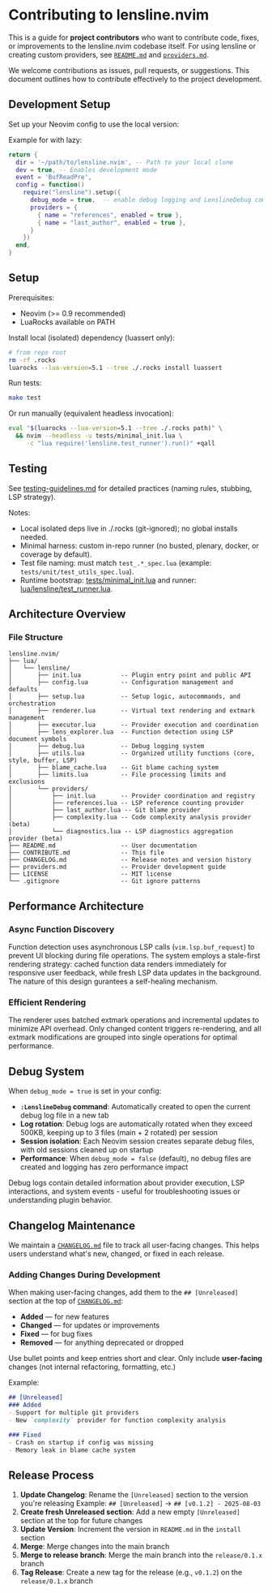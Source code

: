 # Contributing to lensline.nvim

This is a guide for **project contributors** who want to contribute code, fixes, or improvements to the lensline.nvim codebase itself. For using lensline or creating custom providers, see [`README.md`](README.md) and [`providers.md`](providers.md).

We welcome contributions as issues, pull requests, or suggestions. This document outlines how to contribute effectively to the project development.

## Development Setup

Set up your Neovim config to use the local version:

Example for with lazy:

```lua
return {
  dir = '~/path/to/lensline.nvim', -- Path to your local clone
  dev = true, -- Enables development mode
  event = 'BufReadPre',
  config = function()
    require("lensline").setup({
      debug_mode = true,  -- enable debug logging and LenslineDebug command
      providers = {
        { name = "references", enabled = true },
        { name = "last_author", enabled = true },
      }
    })
  end,
}
```

## Setup

Prerequisites:
- Neovim (>= 0.9 recommended)
- LuaRocks available on PATH

Install local (isolated) dependency (luassert only):
```bash
# from repo root
rm -rf .rocks
luarocks --lua-version=5.1 --tree ./.rocks install luassert
```

Run tests:
```bash
make test
```

Or run manually (equivalent headless invocation):
```bash
eval "$(luarocks --lua-version=5.1 --tree ./.rocks path)" \
  && nvim --headless -u tests/minimal_init.lua \
     -c "lua require('lensline.test_runner').run()" +qall
```

## Testing

See [testing-guidelines.md](testing-guidelines.md:1) for detailed practices (naming rules, stubbing, LSP strategy).

Notes:
- Local isolated deps live in ./.rocks (git-ignored); no global installs needed.
- Minimal harness: custom in-repo runner (no busted, plenary, docker, or coverage by default).
- Test file naming: must match `test_.*_spec.lua` (example: `tests/unit/test_utils_spec.lua`).
- Runtime bootstrap: [tests/minimal_init.lua](tests/minimal_init.lua:1) and runner: [lua/lensline/test_runner.lua](lua/lensline/test_runner.lua:1).

## Architecture Overview

### File Structure

```
lensline.nvim/
├── lua/
│   └── lensline/
│       ├── init.lua           -- Plugin entry point and public API
│       ├── config.lua         -- Configuration management and defaults
│       ├── setup.lua          -- Setup logic, autocommands, and orchestration
│       ├── renderer.lua       -- Virtual text rendering and extmark management
│       ├── executor.lua       -- Provider execution and coordination
│       ├── lens_explorer.lua  -- Function detection using LSP document symbols
│       ├── debug.lua          -- Debug logging system
│       ├── utils.lua          -- Organized utility functions (core, style, buffer, LSP)
│       ├── blame_cache.lua    -- Git blame caching system
│       ├── limits.lua         -- File processing limits and exclusions
│       └── providers/
│           ├── init.lua       -- Provider coordination and registry
│           ├── references.lua -- LSP reference counting provider
│           ├── last_author.lua -- Git blame provider
│           ├── complexity.lua -- Code complexity analysis provider (beta)
│           └── diagnostics.lua -- LSP diagnostics aggregation provider (beta)
├── README.md                  -- User documentation
├── CONTRIBUTE.md              -- This file
├── CHANGELOG.md               -- Release notes and version history
├── providers.md               -- Provider development guide
├── LICENSE                    -- MIT license
└── .gitignore                 -- Git ignore patterns
```

## Performance Architecture

### Async Function Discovery
Function detection uses asynchronous LSP calls (`vim.lsp.buf_request`) to prevent UI blocking during file operations. The system employs a stale-first rendering strategy: cached function data renders immediately for responsive user feedback, while fresh LSP data updates in the background. The nature of this design gurantees a self-healing mechanism.

### Efficient Rendering
The renderer uses batched extmark operations and incremental updates to minimize API overhead. Only changed content triggers re-rendering, and all extmark modifications are grouped into single operations for optimal performance.

## Debug System

When `debug_mode = true` is set in your config:

- **`:LenslineDebug` command**: Automatically created to open the current debug log file in a new tab
- **Log rotation**: Debug logs are automatically rotated when they exceed 500KB, keeping up to 3 files (main + 2 rotated) per session
- **Session isolation**: Each Neovim session creates separate debug files, with old sessions cleaned up on startup
- **Performance**: When `debug_mode = false` (default), no debug files are created and logging has zero performance impact

Debug logs contain detailed information about provider execution, LSP interactions, and system events - useful for troubleshooting issues or understanding plugin behavior.

## Changelog Maintenance

We maintain a [`CHANGELOG.md`](CHANGELOG.md) file to track all user-facing changes. This helps users understand what's new, changed, or fixed in each release.

### Adding Changes During Development

When making user-facing changes, add them to the `## [Unreleased]` section at the top of [`CHANGELOG.md`](CHANGELOG.md):

- **Added** — for new features
- **Changed** — for updates or improvements
- **Fixed** — for bug fixes
- **Removed** — for anything deprecated or dropped

Use bullet points and keep entries short and clear. Only include **user-facing** changes (not internal refactoring, formatting, etc.)

Example:
```markdown
## [Unreleased]
### Added
- Support for multiple git providers
- New `complexity` provider for function complexity analysis

### Fixed
- Crash on startup if config was missing
- Memory leak in blame cache system
```

## Release Process

1. **Update Changelog**: Rename the `[Unreleased]` section to the version you're releasing
   Example: `## [Unreleased]` → `## [v0.1.2] - 2025-08-03`
2. **Create fresh Unreleased section**: Add a new empty `[Unreleased]` section at the top for future changes
3. **Update Version**: Increment the version in `README.md` in the `install` section
4. **Merge**: Merge changes into the main branch
5. **Merge to release branch**: Merge the main branch into the `release/0.1.x` branch
6. **Tag Release**: Create a new tag for the release (e.g., `v0.1.2`) on the `release/0.1.x` branch